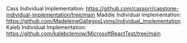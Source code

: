 Cass Individual Implementation:
https://github.com/cassorr/capstone-individual-implementation/tree/main
Maddie Individual Implementation:
https://github.com/MadeleineGallegosLyons/individual_implementation
Kaleb Individual Implementation: 
https://github.com/kalebclemow/MicrosoftReactTest/tree/main
